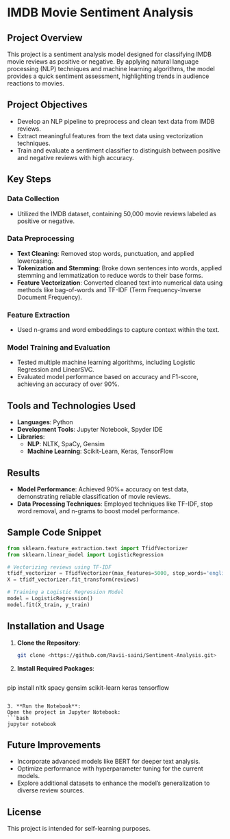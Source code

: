 # IMDB Movie Sentiment Analysis

## Project Overview
This project is a sentiment analysis model designed for classifying IMDB movie reviews as positive or negative. By applying natural language processing (NLP) techniques and machine learning algorithms, the model provides a quick sentiment assessment, highlighting trends in audience reactions to movies.

## Project Objectives
- Develop an NLP pipeline to preprocess and clean text data from IMDB reviews.
- Extract meaningful features from the text data using vectorization techniques.
- Train and evaluate a sentiment classifier to distinguish between positive and negative reviews with high accuracy.

## Key Steps

### Data Collection
- Utilized the IMDB dataset, containing 50,000 movie reviews labeled as positive or negative.

### Data Preprocessing
- **Text Cleaning**: Removed stop words, punctuation, and applied lowercasing.
- **Tokenization and Stemming**: Broke down sentences into words, applied stemming and lemmatization to reduce words to their base forms.
- **Feature Vectorization**: Converted cleaned text into numerical data using methods like bag-of-words and TF-IDF (Term Frequency-Inverse Document Frequency).

### Feature Extraction
- Used n-grams and word embeddings to capture context within the text.

### Model Training and Evaluation
- Tested multiple machine learning algorithms, including Logistic Regression and LinearSVC.
- Evaluated model performance based on accuracy and F1-score, achieving an accuracy of over 90%.

## Tools and Technologies Used
- **Languages**: Python
- **Development Tools**: Jupyter Notebook, Spyder IDE
- **Libraries**: 
  - **NLP**: NLTK, SpaCy, Gensim
  - **Machine Learning**: Scikit-Learn, Keras, TensorFlow

## Results
- **Model Performance**: Achieved 90%+ accuracy on test data, demonstrating reliable classification of movie reviews.
- **Data Processing Techniques**: Employed techniques like TF-IDF, stop word removal, and n-grams to boost model performance.

## Sample Code Snippet

```python
from sklearn.feature_extraction.text import TfidfVectorizer
from sklearn.linear_model import LogisticRegression

# Vectorizing reviews using TF-IDF
tfidf_vectorizer = TfidfVectorizer(max_features=5000, stop_words='english')
X = tfidf_vectorizer.fit_transform(reviews)

# Training a Logistic Regression Model
model = LogisticRegression()
model.fit(X_train, y_train)
```

## Installation and Usage

1. **Clone the Repository**:
   ```bash
   git clone <https://github.com/Ravii-saini/Sentiment-Analysis.git>
   ```

2. **Install Required Packages**:
   ```bash
  pip install nltk spacy gensim scikit-learn keras tensorflow
   ```

3. **Run the Notebook**:
   Open the project in Jupyter Notebook:
   ```bash
   jupyter notebook
   ```

## Future Improvements
- Incorporate advanced models like BERT for deeper text analysis.
- Optimize performance with hyperparameter tuning for the current models.
- Explore additional datasets to enhance the model’s generalization to diverse review sources.

## License
This project is intended for self-learning purposes.
